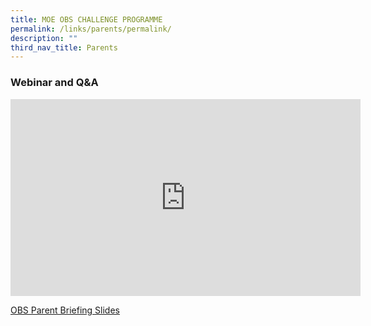 ```yaml
---
title: MOE OBS CHALLENGE PROGRAMME
permalink: /links/parents/permalink/
description: ""
third_nav_title: Parents
---
```

### Webinar and Q&amp;A
<iframe allowfullscreen="" allow="accelerometer; autoplay; clipboard-write; encrypted-media; gyroscope; picture-in-picture; web-share" frameborder="0" title="YouTube video player" src="https://www.youtube.com/embed/mwO4N268k9c?controls=0" height="315" width="560"></iframe>

[OBS Parent Briefing Slides](/files/LETTER%20TO%20PARENTS/2023/5d4n%202023%20moe-obs%20parent%20briefing%20slides-%20broadrick%20sec.pdf)